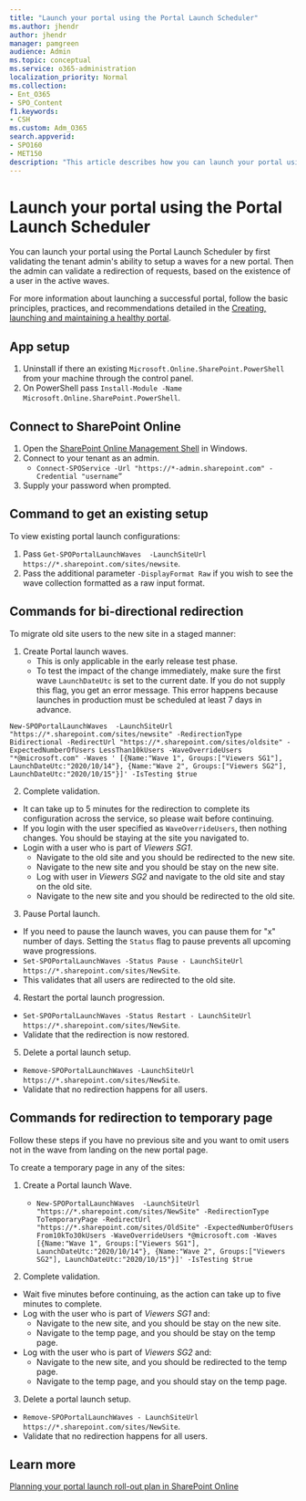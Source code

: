 ```yaml
---
title: "Launch your portal using the Portal Launch Scheduler"
ms.author: jhendr
author: jhendr
manager: pamgreen
audience: Admin
ms.topic: conceptual
ms.service: o365-administration
localization_priority: Normal
ms.collection: 
- Ent_O365
- SPO_Content
f1.keywords:
- CSH
ms.custom: Adm_O365
search.appverid: 
- SPO160
- MET150
description: "This article describes how you can launch your portal using the Portal Launch Scheduler"
---
```


# Launch your portal using the Portal Launch Scheduler

You can launch your portal using the Portal Launch Scheduler by first validating the tenant admin's ability to setup a waves for a new portal. Then the admin can validate a redirection of requests, based on the existence of a user in the active waves.

For more information about launching a successful portal, follow the basic principles, practices, and recommendations detailed in the [Creating, launching and maintaining a healthy portal](https://go.microsoft.com/fwlink/?linkid=2105838). 

## App setup
1. Uninstall if there an existing `Microsoft.Online.SharePoint.PowerShell` from your machine through the control panel.
2. On PowerShell pass `Install-Module -Name Microsoft.Online.SharePoint.PowerShell`.

## Connect to SharePoint Online
1. Open the [SharePoint Online Management Shell](https://docs.microsoft.com/powershell/sharepoint/sharepoint-online/connect-sharepoint-online) in Windows.
2. Connect to your tenant as an admin.
   - `Connect-SPOService -Url "https://*-admin.sharepoint.com" -Credential "username”`
3.	Supply your password when prompted.

## Command to get an existing setup

To view existing portal launch configurations:

1. Pass `Get-SPOPortalLaunchWaves  -LaunchSiteUrl  https://*.sharepoint.com/sites/newsite`.
2. Pass the additional parameter `-DisplayFormat Raw` if you wish to see the wave collection formatted as a raw input format.

## Commands for bi-directional redirection

To migrate old site users to the new site in a staged manner:

1. Create Portal launch waves.
   - This is only applicable in the early release test phase.
   - To test the impact of the change immediately, make sure the first wave `LaunchDateUtc` is set to the current date. If you do not supply this flag, you get an error message. This error happens because launches in production must be scheduled at least 7 days in advance.

  `New-SPOPortalLaunchWaves  -LaunchSiteUrl "https://*.sharepoint.com/sites/newsite" -RedirectionType Bidirectional -RedirectUrl "https://*.sharepoint.com/sites/oldsite" -ExpectedNumberOfUsers LessThan10kUsers -WaveOverrideUsers "*@microsoft.com" -Waves ' [{Name:"Wave 1", Groups:["Viewers SG1"], LaunchDateUtc:"2020/10/14"}, {Name:"Wave 2", Groups:["Viewers SG2"], LaunchDateUtc:"2020/10/15"}]' -IsTesting $true`

2. Complete validation.
  - It can take up to 5 minutes for the redirection to complete its configuration across the service, so please wait before continuing.
  - If you login with the user specified as `WaveOverrideUsers`, then nothing changes. You should be staying at the site you navigated to.
  - Login with a user who is part of *Viewers SG1*.
    - Navigate to the old site and you should be redirected to the new site.
    - Navigate to the new site and you should be stay on the new site.
    - Log with user in *Viewers SG2* and navigate to the old site and stay on the old site.
    - Navigate to the new site and you should be redirected to the old site.

3. Pause Portal launch.
  - If you need to pause the launch waves, you can pause them for "x" number of days. Setting the `Status` flag to pause prevents all upcoming wave progressions. 
  - `Set-SPOPortalLaunchWaves -Status Pause - LaunchSiteUrl  https://*.sharepoint.com/sites/NewSite`.
  - This validates that all users are redirected to the old site.

4. Restart the portal launch progression. 
  - `Set-SPOPortalLaunchWaves -Status Restart - LaunchSiteUrl  https://*.sharepoint.com/sites/NewSite`.
  - Validate that the redirection is now restored.

5. Delete a portal launch setup.
  - `Remove-SPOPortalLaunchWaves -LaunchSiteUrl https://*.sharepoint.com/sites/NewSite`.
  - Validate that no redirection happens for all users.

## Commands for redirection to temporary page

Follow these steps if you have no previous site and you want to omit users not in the wave from landing on the new portal page.

To create a temporary page in any of the sites:

1. Create a Portal launch Wave.
   - `New-SPOPortalLaunchWaves  -LaunchSiteUrl "https://*.sharepoint.com/sites/NewSite" -RedirectionType ToTemporaryPage -RedirectUrl "https://*.sharepoint.com/sites/OldSite" -ExpectedNumberOfUsers From10kTo30kUsers -WaveOverrideUsers *@microsoft.com -Waves [{Name:"Wave 1", Groups:["Viewers SG1"], LaunchDateUtc:"2020/10/14"}, {Name:"Wave 2", Groups:["Viewers SG2"], LaunchDateUtc:"2020/10/15"}]' -IsTesting $true`

2. Complete validation.

  - Wait five minutes before continuing, as the action can take up to five minutes to complete.
  - Log with the user who is part of *Viewers SG1* and:
     - Navigate to the new site, and you should be stay on the new site.
     - Navigate to the temp page, and you should be stay on the temp page.
  - Log with the user who is part of *Viewers SG2* and:
     - Navigate to the new site, and you should be redirected to the temp page.
     - Navigate to the temp page, and you should stay on the temp page.

3. Delete a portal launch setup.
  - `Remove-SPOPortalLaunchWaves - LaunchSiteUrl  https://*.sharepoint.com/sites/NewSite`.
  - Validate that no redirection happens for all users.

## Learn more
[Planning your portal launch roll-out plan in SharePoint Online](https://docs.microsoft.com/microsoft-365/Enterprise/Planportallaunchroll-out)